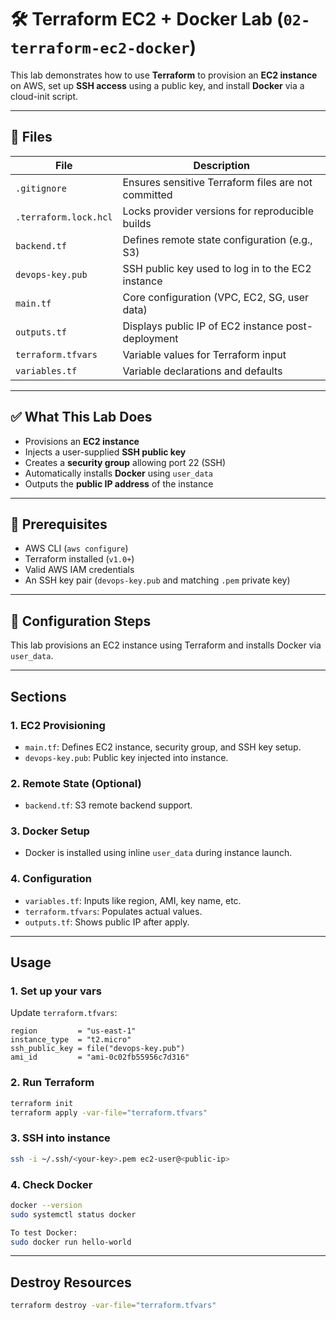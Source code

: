 # 🛠️ Terraform EC2 + Docker Lab (`02-terraform-ec2-docker`)

This lab demonstrates how to use **Terraform** to provision an **EC2 instance** on AWS, set up **SSH access** using a public key, and install **Docker** via a cloud-init script.

---

## 📁 Files

| File | Description |
|------|-------------|
| `.gitignore` | Ensures sensitive Terraform files are not committed |
| `.terraform.lock.hcl` | Locks provider versions for reproducible builds |
| `backend.tf` | Defines remote state configuration (e.g., S3) |
| `devops-key.pub` | SSH public key used to log in to the EC2 instance |
| `main.tf` | Core configuration (VPC, EC2, SG, user data) |
| `outputs.tf` | Displays public IP of EC2 instance post-deployment |
| `terraform.tfvars` | Variable values for Terraform input |
| `variables.tf` | Variable declarations and defaults |

---

## ✅ What This Lab Does

- Provisions an **EC2 instance**
- Injects a user-supplied **SSH public key**
- Creates a **security group** allowing port 22 (SSH)
- Automatically installs **Docker** using `user_data`
- Outputs the **public IP address** of the instance

---

## 🧰 Prerequisites

- AWS CLI (`aws configure`)
- Terraform installed (`v1.0+`)
- Valid AWS IAM credentials
- An SSH key pair (`devops-key.pub` and matching `.pem` private key)

---

## 🔧 Configuration Steps

This lab provisions an EC2 instance using Terraform and installs Docker via `user_data`.

---

## Sections

### 1. EC2 Provisioning
- `main.tf`: Defines EC2 instance, security group, and SSH key setup.
- `devops-key.pub`: Public key injected into instance.

### 2. Remote State (Optional)
- `backend.tf`: S3 remote backend support.

### 3. Docker Setup
- Docker is installed using inline `user_data` during instance launch.

### 4. Configuration
- `variables.tf`: Inputs like region, AMI, key name, etc.
- `terraform.tfvars`: Populates actual values.
- `outputs.tf`: Shows public IP after apply.

---

## Usage

### 1. Set up your vars

Update `terraform.tfvars`:

```hcl
region         = "us-east-1"
instance_type  = "t2.micro"
ssh_public_key = file("devops-key.pub")
ami_id         = "ami-0c02fb55956c7d316"
```

### 2. Run Terraform

```bash
terraform init
terraform apply -var-file="terraform.tfvars"
```

### 3. SSH into instance

```bash
ssh -i ~/.ssh/<your-key>.pem ec2-user@<public-ip>
```

### 4. Check Docker

```bash
docker --version
sudo systemctl status docker

To test Docker:
sudo docker run hello-world
```

---

## Destroy Resources

```bash
terraform destroy -var-file="terraform.tfvars"
```